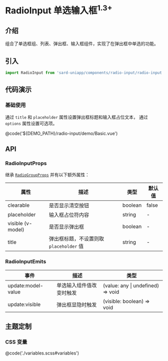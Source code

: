 # RadioInput 单选输入框<sup>1.3+</sup>

## 介绍

组合了单选框组、列表、弹出框、输入框组件，实现了在弹出框中单选的功能。

## 引入

```ts
import RadioInput from 'sard-uniapp/components/radio-input/radio-input.vue'
```

## 代码演示

### 基础使用

通过 `title` 和 `placeholder` 属性设置弹出框标题和输入框占位文本，
通过 `options` 属性设置可选项。

@code('${DEMO_PATH}/radio-input/demo/Basic.vue')

## API

### RadioInputProps

继承 [`RadioGroupProps`](./#/components/radio#RadioGroupProps) 并有以下额外属性：

| 属性              | 描述                                    | 类型    | 默认值 |
| ----------------- | --------------------------------------- | ------- | ------ |
| clearable         | 是否显示清空按钮                        | boolean | false  |
| placeholder       | 输入框占位符内容                        | string  | -      |
| visible (v-model) | 是否显示弹出框                          | boolean | -      |
| title             | 弹出框标题，不设置则取 `placeholder` 值 | string  | -      |

### RadioInputEmits

| 事件               | 描述                     | 类型                              |
| ------------------ | ------------------------ | --------------------------------- |
| update:model-value | 单选输入组件值改变时触发 | (value: any \| undefined) => void |
| update:visible     | 弹出框显隐时触发         | (visible: boolean) => void        |

## 主题定制

### CSS 变量

@code('./variables.scss#variables')
